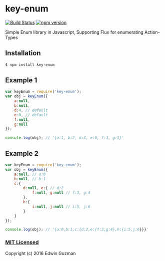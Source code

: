 # key-enum

[![Build Status](https://travis-ci.org/vudduu/key-enum.svg?branch=master)](https://travis-ci.org/vudduu/key-enum) [![npm version](https://badge.fury.io/js/key-enum.svg)](https://www.npmjs.com/package/key-enum)

Simple Enum library in Javascript, Supporting Flux for enumerating Action-Types

## Installation

```sh
$ npm install key-enum
```

## Example 1

```js
var keyEnum = require('key-enum');
var obj = keyEnum({
    a:null,
    b:null,
    d:4, // default
    e:0, // default
    f:null,
    g:null
});

console.log(obj); // '{a:1, b:2, d:4, e:0, f:3, g:5}'
```

## Example 2

```js
var keyEnum = require('key-enum');
var obj = keyEnum({
    a:null, // a:0
    b:null, // b:1
    c:{
        d:null, e:{ // d:2
            f:null, g:null // f:3, g:4
        },
        h:{
            i:null, j:null // i:5, j:6
        }
    }
});

console.log(obj); // '{a:0,b:1,c:{d:2,e:{f:3,g:4},h:{i:5,j:6}}}'
```

### [MIT Licensed](LICENSE)
Copyright (c) 2016 Edwin Guzman